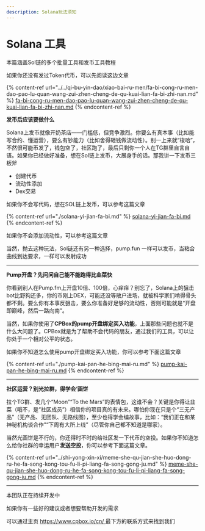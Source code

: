 ```yaml
---
description: Solana玩法须知
---
```


# Solana 工具

本篇涵盖Sol链的多个批量工具和发币工具教程

如果你还没有发过Token代币，可以先阅读这边文章&#x20;

{% content-ref url="../../qi-bu-yin-dao/xiao-bai-ru-men/fa-bi-cong-ru-men-dao-pao-lu-quan-wang-zui-zhen-cheng-de-qu-kuai-lian-fa-bi-zhi-nan.md" %}
[fa-bi-cong-ru-men-dao-pao-lu-quan-wang-zui-zhen-cheng-de-qu-kuai-lian-fa-bi-zhi-nan.md](../../qi-bu-yin-dao/xiao-bai-ru-men/fa-bi-cong-ru-men-dao-pao-lu-quan-wang-zui-zhen-cheng-de-qu-kuai-lian-fa-bi-zhi-nan.md)
{% endcontent-ref %}

**发币后应该要做什么**

Solana上发币就像开奶茶店——门槛低，但竞争激烈。你要么有真本事（比如能写合约、懂运营），要么有钞能力（比如舍得砸钱做流动性）。别一上来就“梭哈”，不然很可能币发了，钱包空了，社区跑了，最后只剩你一个人在TG群里自言自语。如果你已经做好准备，想在Sol链上发币，大展身手的话。那我讲一下发币三板斧

* 创建代币
* 流动性添加
* Dex交易

如果你不会写代码，想在SOL链上发币，可以参考这篇文章

{% content-ref url="./solana-yi-jian-fa-bi.md" %}
[solana-yi-jian-fa-bi.md](./solana-yi-jian-fa-bi.md)
{% endcontent-ref %}

如果你不会添加流动性，可以参考这篇文章

当然，抛去这种玩法，Sol链还有另一种选择，pump.fun 一样可以发币，当粘合曲线到达要求，一样可以发射成功

***

**Pump开盘？先问问自己能不能跑得比韭菜快**

你看到别人在Pump.fm上开盘10倍、100倍，心痒痒？别忘了，Solana上的狙击bot比野狗还多，你的币刚上DEX，可能还没等散户进场，就被科学家们啃得骨头都不剩。要么你有本事反狙击，要么你准备好足够的流动性，否则可能就是“开盘即巅峰，然后一路向南”。

当然，如果你使用了**CPBox的pump开盘绑定买入功能**，上面那些问题也就不是什么大问题了。CPBox就是为了帮助不会代码的朋友，通过我们的工具，可以让你处于一个相对公平的状态。

如果你不知道怎么使用pump开盘绑定买入功能，你可以参考下面这篇文章

{% content-ref url="./pump-kai-pan-he-bing-mai-ru.md" %}
[pump-kai-pan-he-bing-mai-ru.md](./pump-kai-pan-he-bing-mai-ru.md)
{% endcontent-ref %}

***

**社区运营？别光拉群，得学会‘画饼**

拉个TG群、发几个“Moon”“To the Mars”的表情包，这谁不会？关键是你得让韭菜（哦不，是“社区成员”）相信你的项目真的有未来。哪怕你现在只是个“三无产品”（无产品、无团队、无路线图），至少也得学会编故事，比如：“我们正在和某神秘机构谈合作”“下周有大所上线”（尽管你自己都不知道是哪家）。

当然光画饼是不行的，你还得时不时的给社区发一下代币的空投。如果你不知道怎么给你社群的幸运用户**发送空投**，你可以参考下面这篇文章。

{% content-ref url="../shi-yong-xin-xi/meme-she-qu-jian-she-huo-dong-ru-he-fa-song-kong-tou-fu-li-pi-liang-fa-song-gong-ju.md" %}
[meme-she-qu-jian-she-huo-dong-ru-he-fa-song-kong-tou-fu-li-pi-liang-fa-song-gong-ju.md](../shi-yong-xin-xi/meme-she-qu-jian-she-huo-dong-ru-he-fa-song-kong-tou-fu-li-pi-liang-fa-song-gong-ju.md)
{% endcontent-ref %}

***

本团队正在持续开发中

如果你有一些好的建议或者想要帮助开发的需求

可以通过主页 [https://www.cpbox.io/cn/ ](https://www.cpbox.io/cn/)最下方的联系方式来找到我们
